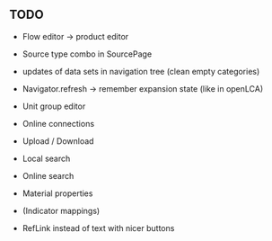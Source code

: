 ## TODO
* Flow editor -> product editor

* Source type combo in SourcePage
* updates of data sets in navigation tree (clean empty categories)
* Navigator.refresh -> remember expansion state (like in openLCA)
* Unit group editor
* Online connections
* Upload / Download
* Local search
* Online search
* Material properties
* (Indicator mappings)
* RefLink instead of text with nicer buttons